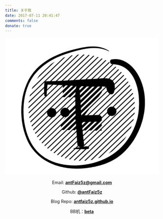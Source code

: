 ```yaml
---
title: 关于我
date: 2017-07-11 20:41:47
comments: false
donate: true
---
```


<div align="center">

![antFaiz5z](/images/avatar.png )

Email: **<antFaiz5z@gmail.com>**

Github: **[@antFaiz5z](https://github.com/antFaiz5z)**

Blog Repo: **[antfaiz5z.github.io](https://github.com/antFaiz5z/antfaiz5z.github.io)**

BB机：**[beta](https://antfaiz5z.github.io/bb)**

</div>
